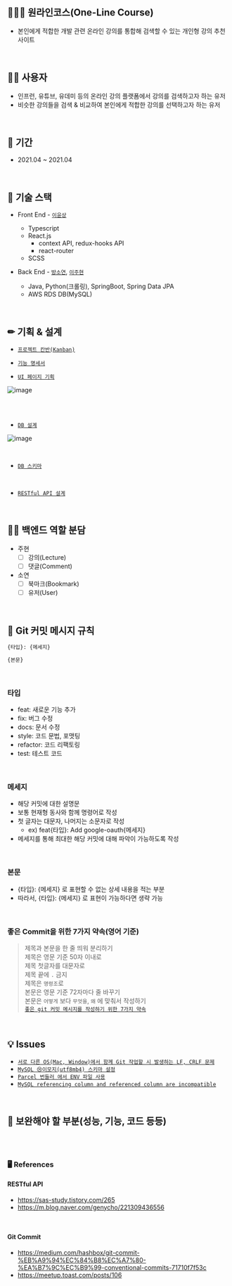 ## 👨‍👨‍👧 원라인코스(One-Line Course)
  - 본인에게 적합한 개발 관련 온라인 강의를 통합해 검색할 수 있는 개인형 강의 추천 사이트

<br>

## 🤷‍♂️ 사용자
  - 인프런, 유튜브, 유데미 등의 온라인 강의 플랫폼에서 강의를 검색하고자 하는 유저
  - 비슷한 강의들을 검색 & 비교하여 본인에게 적합한 강의를 선택하고자 하는 유저

<br>

## 📆 기간
  - 2021.04 ~ 2021.04

<br>

## 📗 기술 스택
  - Front End - [`이윤상`](https://github.com/olcw78)
    - Typescript  
    - React.js
      - context API, redux-hooks API
      - react-router
    - SCSS
    
  - Back End - [`방소연`](https://github.com/bsy3764), [`이주현`](https://github.com/JuHyun419)
    - Java, Python(크롤링), SpringBoot, Spring Data JPA
    - AWS RDS DB(MySQL)

<br>

## ✏ 기획 & 설계
  - [`프로젝트 칸반(Kanban)`](https://github.com/JuHyun419/one-line-course/projects/1)

  - [`기능 명세서`](https://www.notion.so/16d5feb864d5481285a5ff3c2ae9c2c6)

  - [`UI 페이지 기획`](https://whimsical.com/EJVQx82R8nCTGsRbzWGyH8)

![image](https://user-images.githubusercontent.com/50076031/113499953-26c2ee00-9555-11eb-8556-05d918647848.png)

<br><br>

  - [`DB 설계`](https://www.notion.so/DB-1f0520006f2a4ca582e0cef0a34623ae)

![image](https://user-images.githubusercontent.com/50076031/114146978-2e1e3900-9953-11eb-94b8-94124732f00c.png)

<br>

  - [`DB 스키마`](https://github.com/JuHyun419/one-line-course/issues/8)

<br>

  - [`RESTful API 설계`](https://www.notion.so/API-5f3c607a8217420495aa60182f90a2c5)

<br>

## 🐱‍💻 백엔드 역할 분담
  - 주현
    - [ ] 강의(Lecture)
    - [ ] 댓글(Comment)
  - 소연
    - [ ] 북마크(Bookmark)
    - [ ] 유저(User)

<br>

## 🎵 Git 커밋 메시지 규칙

```html
{타입}: {메세지}

{본문}
```
  
<br>  
  
### 타입
  - feat: 새로운 기능 추가
  - fix: 버그 수정
  - docs: 문서 수정
  - style: 코드 문법, 포맷팅
  - refactor: 코드 리팩토링
  - test: 테스트 코드

<br>

### 메세지
  - 해당 커밋에 대한 설명문
  - 보통 현재형 동사와 함께 명령어로 작성
  - 첫 글자는 대문자, 나머지는 소문자로 작성
    - ex) feat{타입}: Add google-oauth{메세지}
  - 메세지를 통해 최대한 해당 커밋에 대해 파악이 가능하도록 작성

<br>

### 본문
  - {타입}: {메세지} 로 표현할 수 없는 상세 내용을 적는 부분
  - 따라서, {타입}: {메세지} 로 표현이 가능하다면 생략 가능

<br>

### 좋은 Commit을 위한 7가지 약속(영어 기준)
  > 제목과 본문을 한 줄 띄워 분리하기  
  > 제목은 영문 기준 50자 이내로  
  > 제목 첫글자를 대문자로  
  > 제목 끝에 `.` 금지  
  > 제목은 `명령조`로   
  > 본문은 영문 기준 72자마다 줄 바꾸기  
  > 본문은 `어떻게` 보다 `무엇을`, `왜` 에 맞춰서 작성하기  
[`좋은 git 커밋 메시지를 작성하기 위한 7가지 약속`](https://meetup.toast.com/posts/106)


<br>

## 💡 Issues
  - [`서로 다른 OS(Mac, Window)에서 함께 Git 작업할 시 발생하는 LF, CRLF 문제`](https://github.com/JuHyun419/one-line-course/issues/38)
  - [`MySQL 😢이모지(utf8mb4) 스키마 설정`](https://github.com/JuHyun419/one-line-course/issues/8)
  - [`Parcel 번들러 에서 ENV 파일 사용`](https://github.com/JuHyun419/one-line-course/issues/50)
  - [`MySQL referencing column and referenced column are incompatible`](https://github.com/JuHyun419/one-line-course/issues/8)

<br>

## 📜 보완해야 할 부분(성능, 기능, 코드 등등)


<br><br>

### 🖥 References

#### RESTful API
  - https://sas-study.tistory.com/265
  - https://m.blog.naver.com/genycho/221309436556

<br>

#### Git Commit
  - https://medium.com/hashbox/git-commit-%EB%A9%94%EC%84%B8%EC%A7%80-%EA%B7%9C%EC%B9%99-conventional-commits-71710f7f53c
  - https://meetup.toast.com/posts/106

<br>

